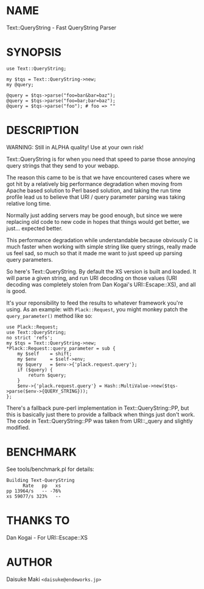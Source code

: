 # NAME

Text::QueryString - Fast QueryString Parser

# SYNOPSIS

    use Text::QueryString;

    my $tqs = Text::QueryString->new;
    my @query;

    @query = $tqs->parse("foo=bar&bar=baz");
    @query = $tqs->parse("foo=bar;bar=baz");
    @query = $tqs->parse("foo"); # foo => ""

# DESCRIPTION

WARNING: Still in ALPHA quality! Use at your own risk!

Text::QueryString is for when you need that speed to parse those annoying query strings that they send to your webapp.

The reason this came to be is that we have encountered cases where we got hit
by a relatively big performance degradation when moving from Apache based
solution to Perl based solution, and taking the run time profile lead us to
believe that URI / query parameter parsing was taking relative long time.

Normally just adding servers may be good enough, but since we were replacing
old code to new code in hopes that things would get better, we just...
expected better.

This performance degradation while understandable because obviously C is much
faster when working with simple string like query strings, really made us feel
sad, so much so that it made me want to just speed up parsing query parameters.

So here's Text::QueryString. By default the XS version is built and loaded.
It will parse a given string, and run URI decoding on those values
(URI decoding was completely stolen from Dan Kogai's URI::Escape::XS), and
all is good.

It's your reponsibility to feed the results to whatever framework you're using. 
As an example: with `Plack::Request`, you might monkey patch the 
`query_parameter()` method like so:

    use Plack::Request;
    use Text::QueryString;
    no strict 'refs';
    my $tqs = Text::QueryString->new;
    *Plack::Request::query_parameter = sub {
        my $self    = shift;
        my $env     = $self->env;
        my $query   = $env->{'plack.request.query'};
        if ($query) {
            return $query;
        }
        $env->{'plack.request.query'} = Hash::MultiValue->new($tqs->parse($env->{QUERY_STRING}));
    };

There's a fallback pure-perl implementation in Text::QueryString::PP, but
this is basically just there to provide a fallback when things just don't work.
The code in Text::QueryString::PP was taken from URI::\_query and slightly
modified.

# BENCHMARK

See tools/benchmark.pl for details:

    Building Text-QueryString
          Rate   pp   xs
    pp 13964/s   -- -76%
    xs 59077/s 323%   --

# THANKS TO

Dan Kogai - For URI::Escape::XS

# AUTHOR

Daisuke Maki `<daisuke@endeworks.jp>`
